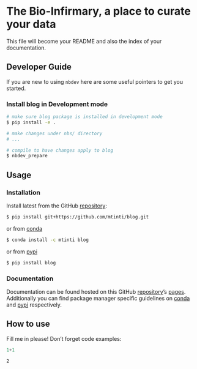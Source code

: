 The Bio-Infirmary, a place to curate your data
================

<!-- WARNING: THIS FILE WAS AUTOGENERATED! DO NOT EDIT! -->

This file will become your README and also the index of your
documentation.

## Developer Guide

If you are new to using `nbdev` here are some useful pointers to get you
started.

### Install blog in Development mode

``` sh
# make sure blog package is installed in development mode
$ pip install -e .

# make changes under nbs/ directory
# ...

# compile to have changes apply to blog
$ nbdev_prepare
```

## Usage

### Installation

Install latest from the GitHub
[repository](https://github.com/mtinti/blog):

``` sh
$ pip install git+https://github.com/mtinti/blog.git
```

or from [conda](https://anaconda.org/mtinti/blog)

``` sh
$ conda install -c mtinti blog
```

or from [pypi](https://pypi.org/project/blog/)

``` sh
$ pip install blog
```

### Documentation

Documentation can be found hosted on this GitHub
[repository](https://github.com/mtinti/blog)’s
[pages](https://mtinti.github.io/blog/). Additionally you can find
package manager specific guidelines on
[conda](https://anaconda.org/mtinti/blog) and
[pypi](https://pypi.org/project/blog/) respectively.

## How to use

Fill me in please! Don’t forget code examples:

``` python
1+1
```

    2
